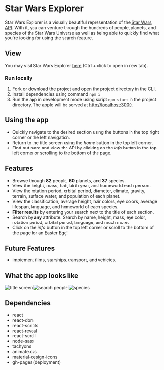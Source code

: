 # Star Wars Explorer
Star Wars Explorer is a visually beautiful representation of the [Star Wars API](https://github.com/phalt/swapi). With it, you can venture through the hundreds of people, planets, and species of the Star Wars Universe as well as being able to quickly find what you're looking for using the search feature.

## View
You may visit Star Wars Explorer [here](https://christopherstraub.github.io/star-wars-explorer/) (Ctrl + click to open in new tab).

### Run locally
1. Fork or download the project and open the project directory in the CLI.
2. Install dependencies using command `npm i`
3. Run the app in development mode using script `npm start` in the project directory. The apple will be served at [http://localhost:3000](http://localhost:3000).

## Using the app
- Quickly navigate to the desired section using the buttons in the top right corner or the left navigation.
- Return to the title screen using the *home* button in the top left corner.
- Find out more and view the API by clicking on the *info* button in the top left corner or scrolling to the bottom of the page.

## Features
- Browse through **82** people, **60** planets, and **37** species.
- View the height, mass, hair, birth year, and homeworld each person.
- View the rotation period, orbital period, diameter, climate, gravity, terrain, surface water, and population of each planet.
- View the classification, average height, hair colors, eye colors, average lifespan, language, and homeworld of each species.
- **Filter results** by entering your search next to the title of each section.
- Search by **any** attribute. Search by name, height, mass, eye color, rotation period, orbital period, language, and much more.
- Click on the *info* button in the top left corner or scroll to the bottom of the page for an Easter Egg!

## Future Features
- Implement films, starships, transport, and vehicles.

## What the app looks like

![title screen](https://raw.githubusercontent.com/christopherstraub/star-wars-explorer/master/screenshots/1.PNG)
![search people](https://github.com/christopherstraub/star-wars-explorer/blob/master/screenshots/3.PNG)
![species](https://github.com/christopherstraub/star-wars-explorer/blob/master/screenshots/5.PNG)

## Dependencies
- react
- react-dom
- react-scripts
- react-reveal
- react-scroll
- node-sass
- tachyons
- animate.css
- material-design-icons
- gh-pages (deployment)
